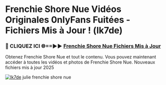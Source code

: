# Frenchie Shore Nue Vidéos Originales 0nlyFans Fuitées - Fichiers Mis à Jour ! (lk7de)

<h3>🔴 CLIQUEZ ICI 🌐==►► <a href="https://tinyurl.com/2pmr4ezf" rel="nofollow">Frenchie Shore Nue Fichiers Mis à Jour</a></h3>

Obtenez Frenchie Shore Nue et tout le contenu. Vous pouvez maintenant accéder à toutes les vidéos et photos de Frenchie Shore Nue. Nouveaux fichiers mis à jour 2025

[![lk7de](https://i.imgur.com/6SNvagu.gif)](https://tinyurl.com/2pmr4ezf)
julie frenchie shore nue
